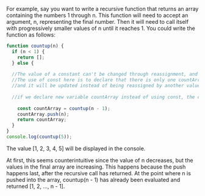For example, say you want to write a recursive function that returns an array containing the numbers 1 through n. This function will need to accept an argument, n, representing the final number. Then it will need to call itself with progressively smaller values of n until it reaches 1. You could write the function as follows:

```js
function countup(n) {
  if (n < 1) {
    return [];
  } else {
  
  //The value of a constant can't be changed through reassignment, and it can't be redeclared.
  //The use of const here is to declare that there is only one countArray variable in this function
  //and it will be updated instead of being reassigned by another value countup(n-1)
  
  //if we declare new variable countArray instead of using const, the countArray will be duplicated
    
    const countArray = countup(n - 1);
    countArray.push(n);
    return countArray;
  }
}
console.log(countup(5));
```

The value [1, 2, 3, 4, 5] will be displayed in the console.

At first, this seems counterintuitive since the value of n decreases, but the values in the final array are increasing. This happens because the push happens last, after the recursive call has returned. At the point where n is pushed into the array, countup(n - 1) has already been evaluated and returned [1, 2, ..., n - 1].

